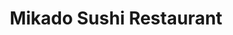 ---
layout: place
title: "Mikado Sushi Restaurant"
permalink: /michigan/grand-rapids/mikado-sushi-restaurant.html
stateAbbr: MI
stateName: Michigan
cityName: Grand Rapids
seo:
  name: "Mikado Sushi Restaurant"
  type: Restaurant
  links: null
description: "Mikado Sushi Restaurant serves delicious sushi in Grand Rapids, Michigan. Try fresh Japanese dishes for a great dining experience. "
place_id: ChIJmQvu-gxNGIgRTqHViQKdX5Y
photos:
  - name: >-
      places/ChIJmQvu-gxNGIgRTqHViQKdX5Y/photos/AeeoHcKqWAxRwaxLkDkcg32CVkwsa0nTTEoZG9GjqcJ7WLiJmDSRIiH7rr56BfkyE99CyJT3V5HCHdOerAgf0jN4jJjjxzEkhO0hok6pXGqTyax9OP3Hii0f5RE44vBHBQdfXfW2Ym4RRJigv69X3ApSWQtNArcpH6CdPVmWVt5XlGNmWD3UNG7IpemOQOx8dXnyPtoXy0RMRTNDUbk_k7MXxFlC8GAPK5N8__wRC5s9x2n88kvbsgs5gHs6wVotqY-FD2_O8adcGSs8ztubLFiY8tbikSjHFvEp_xHZ9SUmmWFolscEVYxM8XdZ7vkTaH8BBi3DkO4NZmHZZN9O6u6TzZIuSjjAxUc_n-0srV6mZIw82FfaK0uwJdS8WuQNNF8g6PXrJ3siB41aoSDYapxadOnewG6mURD3I9hYv-peVQ8uGEA
    widthPx: 4032
    heightPx: 3024
    authorAttributions:
      - displayName: In Kim
        uri: https://maps.google.com/maps/contrib/108648658358764459981
        photoUri: >-
          https://lh3.googleusercontent.com/a-/ALV-UjWxXSOXWkfYw0xj7ewgfLmY6DAdDc-F-1y1wRATUQdjwXsEp4k=s100-p-k-no-mo
    flagContentUri: >-
      https://www.google.com/local/imagery/report/?cb_client=maps_api_places.places_api&image_key=!1e10!2sCIHM0ogKEICAgICksvjZ1wE&hl=en-US
    googleMapsUri: >-
      https://www.google.com/maps/place//data=!3m4!1e2!3m2!1sCIHM0ogKEICAgICksvjZ1wE!2e10!4m2!3m1!1s0x88184d0cfaee0b99:0x965f9d0289d5a14e
  - name: >-
      places/ChIJmQvu-gxNGIgRTqHViQKdX5Y/photos/AeeoHcLQMB4S2cOI04yG-z7-P6fFDHrWkE-im0J1G6wcqIsbPYeX_5lc-fqim1zaAWBzg0ySK6uj3KqgqbMKU1eYVRmp4EeaiwMFQMxC4fT1S1rkMZYT4kliTt9WXAzHuNuHxwz66n3yIuHC9JRxdRAMgZGsM4bOUH3S6PzlSOj9_Y2VjOmDuCuDimi3pL4ogOcXqPvczw_hTJATV8QQexG42mrg0uTOKngrZG8ZlASzaVrp1r4EBzg1dyyYOBCiDhuaK5wRaS9NOzgg3yomsjd_EaTXv6nGp5UPXWPjlQT1olkgT79DlaZG0YsHHQrSXNU-DCGpMrXfpijApHzN5-9QfdBfqsXM7M4prWSyd33vE5KLCz32TSidGPU-dVZvGPaBuLITfVLAfa1QRicO5D-0Tl78XhOor8J4KYyPUUs8m72G_g
    widthPx: 4032
    heightPx: 2779
    authorAttributions:
      - displayName: TheOct aveAbove
        uri: https://maps.google.com/maps/contrib/115106926971764171767
        photoUri: >-
          https://lh3.googleusercontent.com/a-/ALV-UjXj48C3nNkC9m90H-cUb_jquE0PVpwuGZeb28QV-nPL5xm_kZ8=s100-p-k-no-mo
    flagContentUri: >-
      https://www.google.com/local/imagery/report/?cb_client=maps_api_places.places_api&image_key=!1e10!2sCIHM0ogKEICAgICaz4KHIQ&hl=en-US
    googleMapsUri: >-
      https://www.google.com/maps/place//data=!3m4!1e2!3m2!1sCIHM0ogKEICAgICaz4KHIQ!2e10!4m2!3m1!1s0x88184d0cfaee0b99:0x965f9d0289d5a14e
  - name: >-
      places/ChIJmQvu-gxNGIgRTqHViQKdX5Y/photos/AeeoHcJH7mhqfngeEgwf604KWZOHwL312WKxWKTxzbbYO6gf0bmPtqb4qtX4EXlDz-tEvUz9H48eMNhFS-xB-_uwKHrEOrhRfFdWGp0JzF7yg6tq4Ofc6MozAzIEVPA2lfpprGHSrPeMmhZQgzd-0cQk2cmQgPmbOTNMIw0PK2EWNRGiRRJgvzG3OGDcrhc5xL48fRMtYIXacK8bgdAtt29CvNhwzsCbu08phSVMSEWPESpXjw8epB-JXp6AyT9dG82JNR-PJipq6X9xWg64z_YUNcuCV3LXBli1mcPAixRmuCT0Z3kHiiDKLpGpuTfcPdWTd_uJ7NJHYHV9kgYSqXoyRN64pW3rzOOlKuy1qsp7crdLwUi8YqjTvY38NpStPS5f7TwzzfZWCSLIMmaQ1P48uMbr0GR891oQJfpiqw7gY0in7h4tjSpTgcDFzK3sFBAB
    widthPx: 1210
    heightPx: 538
    authorAttributions:
      - displayName: SeungMin Park
        uri: https://maps.google.com/maps/contrib/109170962929249148061
        photoUri: >-
          https://lh3.googleusercontent.com/a-/ALV-UjXPZpr_yQS2leO0-RUOp7RpPNC9aSqOKBasbFYy0Qb9O5JfrHXB=s100-p-k-no-mo
    flagContentUri: >-
      https://www.google.com/local/imagery/report/?cb_client=maps_api_places.places_api&image_key=!1e10!2sCIABIhAGbyfQfxwe9mfYszgADNno&hl=en-US
    googleMapsUri: >-
      https://www.google.com/maps/place//data=!3m4!1e2!3m2!1sCIABIhAGbyfQfxwe9mfYszgADNno!2e10!4m2!3m1!1s0x88184d0cfaee0b99:0x965f9d0289d5a14e
  - name: >-
      places/ChIJmQvu-gxNGIgRTqHViQKdX5Y/photos/AeeoHcIntZ6uMBF3IfWoOrW-T9o-HkZvDCBx7xURmLtwsLycmNmKjrnO4MEuIHV0qYdHJibL-4qteT5VCIV0a4LAcWijyL6Rc0oPAWkFwV4jA_89mFfgXrt961OIzR11bHLghajtMk1tyKxZleHMTgvcefwFOHXe17OO_yYdt7oSFOn5FGPmtS4w2aoy4fii21gMwvOe_iX6gIrCqfV476lAkUq7Za5rImP7QwYe0bHA0QnvQEDPP04WfqkUAUSezKWgtEhWemIn6Ze8BFMpNQDDJPaDK14o9-uiD_84O5feJxXWlkaQ7pQl0d8j9_-_ihI8-jtJ4lgG-wcwp2OHfmkycRYPm5MY8RUI2RWSrFxmE_VE8W6_lOnDt9EqupY4MTZnvZhx5VihEsSUoQoTj5qAdZta3E0NDaVvJewiX7qYbTqqvRA9
    widthPx: 3024
    heightPx: 4032
    authorAttributions:
      - displayName: David Castillo Guerrero
        uri: https://maps.google.com/maps/contrib/107007798928988981678
        photoUri: >-
          https://lh3.googleusercontent.com/a-/ALV-UjUlXKr9ap2Y6xnJlPO7CNrieklxlOhvkuiL9_B7nq-iQWw1UaYw=s100-p-k-no-mo
    flagContentUri: >-
      https://www.google.com/local/imagery/report/?cb_client=maps_api_places.places_api&image_key=!1e10!2sCIHM0ogKEICAgMCgobTT6AE&hl=en-US
    googleMapsUri: >-
      https://www.google.com/maps/place//data=!3m4!1e2!3m2!1sCIHM0ogKEICAgMCgobTT6AE!2e10!4m2!3m1!1s0x88184d0cfaee0b99:0x965f9d0289d5a14e
  - name: >-
      places/ChIJmQvu-gxNGIgRTqHViQKdX5Y/photos/AeeoHcKitOwdXyn5sZBBeVONKVFY8XN3UhUpRO61GhkHEhX1mEqfcCImWvpA34RELmO40feUWRkEN5-6qZxr_Yb_P-YbVMZO4knpEcSq4LQjv8TbNiIjtMa7ZsEeRFRcd1yCO6k0Z_5hvJnYBo1kkAhQUB2KzkxzqhVI3DBQSJ3dOy6uIHBzvwj_vmI-AOJ286cRdUgWSeZxQnzWQQpcy6iAUTM1r3wNNJCu3QtYm4Rv3K3XDoMolFF2LyRk_vNIFniOa7TrFS9JcI4LVAN0AqB44ZHUaR9P6cnV-SzozwmouPFuLau46id_J_FWl3WjeZ8rAk6PTGAem_rhk_y_R-Hv5VxtRR-yMkSPjg2CDwNV6snc_DXSt2dU6d-SnbZLlMPo-ZkmMexgLChoTXie_5EeMSvb-QnPz5PRVkxwG80nzV5zuKVh
    widthPx: 3023
    heightPx: 2266
    authorAttributions:
      - displayName: Emily Lynn
        uri: https://maps.google.com/maps/contrib/115227456021616753394
        photoUri: >-
          https://lh3.googleusercontent.com/a-/ALV-UjWzUfZASwnaGTumFN_ywoavOavUpOn8T5Pu7E1t0GcBsg6_qV3a=s100-p-k-no-mo
    flagContentUri: >-
      https://www.google.com/local/imagery/report/?cb_client=maps_api_places.places_api&image_key=!1e10!2sCIHM0ogKEICAgICWgdTxgwE&hl=en-US
    googleMapsUri: >-
      https://www.google.com/maps/place//data=!3m4!1e2!3m2!1sCIHM0ogKEICAgICWgdTxgwE!2e10!4m2!3m1!1s0x88184d0cfaee0b99:0x965f9d0289d5a14e
  - name: >-
      places/ChIJmQvu-gxNGIgRTqHViQKdX5Y/photos/AeeoHcKCvK5VyneIfGlvQDD2SX6Q4GE2Ce4V5-xQiAUOMFvQ6t-aaQgiAcE5ln8g_xU1gYFPBowPM3DfB6CGYqcjgdgPJ6-EpIjhCVM6xo5np95yRb8E2H69MrF_ZVPXOBYNicank1I_QAy1dzNjpZttPhSyHLYxW9E645DHui21lmXi6PiFBkX27PygXnVTNCW9trRWYcQ1M8YCzGIp8tLk4HXZtIs_OXFXPAM3CoJfzWs92jf2fb7bsYkMC32U4mVS3M7xZpzjzDKtX6I1yEO22pgnS4jmfanP6_R9-oMuWmYXNDtEvvRqQ5fLWcMm3M_WHAdd6QdT9sc1nCGaNnS9MLHtjHX9sKVKQvmILgkEXeYjXPq2V1drqjpfDkYgb5pAqWomhGR2r7ds76HydDMye99kFSlT_NhvrEJe1gBP8hm3An7e
    widthPx: 3024
    heightPx: 4032
    authorAttributions:
      - displayName: Jooyoun Kang
        uri: https://maps.google.com/maps/contrib/116932508026155989419
        photoUri: >-
          https://lh3.googleusercontent.com/a/ACg8ocLXwaZNLHPdBOagwAZnGDz2s8AgbEr76jGfTueLTOxSpCQi0Q=s100-p-k-no-mo
    flagContentUri: >-
      https://www.google.com/local/imagery/report/?cb_client=maps_api_places.places_api&image_key=!1e10!2sCIHM0ogKEICAgICf5uuchQE&hl=en-US
    googleMapsUri: >-
      https://www.google.com/maps/place//data=!3m4!1e2!3m2!1sCIHM0ogKEICAgICf5uuchQE!2e10!4m2!3m1!1s0x88184d0cfaee0b99:0x965f9d0289d5a14e
  - name: >-
      places/ChIJmQvu-gxNGIgRTqHViQKdX5Y/photos/AeeoHcLtEln0ZaYRV8dQP84XHv4ZHrQXe5o6-LK4dbavseuh0urIi5uiWuUDFFfQgBrouSALbd1ZZilaw9zUgutVe1isPOk-Wb_3wQCzfwdxcHtTiXRwf_yIIUXcuxE6w0rYKwYjrn1O9c5kamVz3JzfTQQBmsQRwjmqXmNG9SMFTSGfXCWH03FpgVGmr7DfwYyoc0nIOel2t2rv32kk822s2HcTIKCbdz_B0wyBGONd7FwiqL8JTAMPwTLwe56HqByZZAkzhwhGIDZcyJ5Z1okAKTEEjhp7DIV5R9oumPGz9c1y3nmFvq53AyVd5XB8X-mrcKRYtoz07zMg0ifizXVlz9XvJKG9jiUjKsHUAsiuHhBuhq7Rrk8tJhcucOiQ-7qS3reaIhpGMWhuhq6AeTQCLogaRA1egB1dtsc7t_FhiJu92w
    widthPx: 4032
    heightPx: 3024
    authorAttributions:
      - displayName: Janice Kim
        uri: https://maps.google.com/maps/contrib/106054101339778247450
        photoUri: >-
          https://lh3.googleusercontent.com/a-/ALV-UjW_f80V6XTLL_Eo3DUSYQlcZXqiXeSCXYK7Vq8hf2nf_ew08mDB=s100-p-k-no-mo
    flagContentUri: >-
      https://www.google.com/local/imagery/report/?cb_client=maps_api_places.places_api&image_key=!1e10!2sCIHM0ogKEICAgID_ocjhNA&hl=en-US
    googleMapsUri: >-
      https://www.google.com/maps/place//data=!3m4!1e2!3m2!1sCIHM0ogKEICAgID_ocjhNA!2e10!4m2!3m1!1s0x88184d0cfaee0b99:0x965f9d0289d5a14e
  - name: >-
      places/ChIJmQvu-gxNGIgRTqHViQKdX5Y/photos/AeeoHcI8apWfhddb-9yI0ZLy_hMsxTpqldSGGgDiQa4FZANWb9qG8I_yaIZSjqfdWXLgB7MXZDXbaPZlpNRU5WTAHq1GDsWV55oEkIjp-MMmVPDAHIn0RGmPDj-630GIAq0Q6HF2mcfGu3M8PFuKXNEQveFWC6uRxMRDK4J5aWcX1P_gv3CkdqtXYukjPw3iueytovUephPMGo0EPIAnKDiif8sokBNJtHpSoWhmm0KqVkYKW3N1TgZgHUGmDT0hpo7ZU_Pj5791LPTl30q19pEYF6V25KBOSCB3EYzD4Gyds4U5kukWnnH0LdPztLik-iNkCmpQLJQml8rxEC9Xlbl3brjqdSerFPWLle0cGxqcTNS2FEJOJp4TJ7ESjMPzYIMmVk9DioxOFQ0eMbrbQUDxQehwEU2YU_3ovcTYc99xxsjXzQ
    widthPx: 4000
    heightPx: 3000
    authorAttributions:
      - displayName: Taeyong Kim
        uri: https://maps.google.com/maps/contrib/105727917096610785725
        photoUri: >-
          https://lh3.googleusercontent.com/a-/ALV-UjXG4sCSTqMkbn98Gfm1xScD-uUT4moWdn30R8rfMiml2bfVeMfElQ=s100-p-k-no-mo
    flagContentUri: >-
      https://www.google.com/local/imagery/report/?cb_client=maps_api_places.places_api&image_key=!1e10!2sCIHM0ogKEICAgICT4ei6TA&hl=en-US
    googleMapsUri: >-
      https://www.google.com/maps/place//data=!3m4!1e2!3m2!1sCIHM0ogKEICAgICT4ei6TA!2e10!4m2!3m1!1s0x88184d0cfaee0b99:0x965f9d0289d5a14e
  - name: >-
      places/ChIJmQvu-gxNGIgRTqHViQKdX5Y/photos/AeeoHcJb6DEnneaW_YcMu8SB7CSte-8rzinfsR1RitMKnz-nGg7eBgF2F8Qk9sbSKJLZoShwoHn4v5OPYPWF8C3dXbYUMA3GHH3qf3x_1pY6fEq5oziWyvXN7_ypQyXkdOLy-IyU1_ECk0qRg5QK_KUSCrvmkeCvlAmmduhhOSRI4hJOUtLLyttt24TL7oMKOmBQgR1Xaysh5MFpbJf6ia0uu-LTZ-PhZgq4Gm4NLbsO74ObYwcAyHLV0oZ5gdvH3Mtsq-rAW6EoLkKPUy3vkgWFZ1haCiqTQUyQ8xIo1SIw1ihF7bMhLStUSLoSiMtdIakDfNd9oZl6pmhPkSKo36sIdPLMQjdtY3ZAsX5M-QprvogI9UmkMP8g8z1KtG76OgaeDHW7WSGUUGm67Mh-Ql5MqXu9fiDeTa47gzLzS8X50E45nTGM
    widthPx: 3000
    heightPx: 4000
    authorAttributions:
      - displayName: Christy T
        uri: https://maps.google.com/maps/contrib/107179990509863167691
        photoUri: >-
          https://lh3.googleusercontent.com/a-/ALV-UjXA6K6d2513C7Owp5IZiWwR1Z1mZAY2Rrlr2O0G97-83oeLTefHgA=s100-p-k-no-mo
    flagContentUri: >-
      https://www.google.com/local/imagery/report/?cb_client=maps_api_places.places_api&image_key=!1e10!2sCIHM0ogKEICAgMDgudbV_AE&hl=en-US
    googleMapsUri: >-
      https://www.google.com/maps/place//data=!3m4!1e2!3m2!1sCIHM0ogKEICAgMDgudbV_AE!2e10!4m2!3m1!1s0x88184d0cfaee0b99:0x965f9d0289d5a14e
  - name: >-
      places/ChIJmQvu-gxNGIgRTqHViQKdX5Y/photos/AeeoHcJJHPwNaFBjNFW2FJPZI0Sw36PMDo-ISvUNSUQyfNAUEZPnD3w5v2EJGIDtVYekjB60bYBQVykSwlxCd-14zK43uCs9HADjrXhuInyTBdhREJSnwBX6F4GtVe0WRwIKjlcrdAPUjxpy6J2cMT9cHjjdciv0PCM3GvAgVSzQveGlY4X-O_8vAahvTPd-g7v9SDIN2_TQZLC15ln8UCten6c9DF1bw-d9SRhDnfAWQ_ZDGkIf4IuioSs8MmvUcWXapz8IWrbw3VmN23afr1elpbP2NqcKd8qJ3sNc0K3OSYwcQa1C1JkQODEnLeDgoVtdWfbztg4qUtN76N4pTrUk4vLxnBFmbf4Yqe8vw6HM54fDbIa057i42ReX5c7QJ1W8VZZNXJqVLb_Zbm1PVUHHSI2LjrbBLRca5p88L2th5xJzewQY
    widthPx: 4080
    heightPx: 3072
    authorAttributions:
      - displayName: Joshua Gray
        uri: https://maps.google.com/maps/contrib/111873580670849745028
        photoUri: >-
          https://lh3.googleusercontent.com/a-/ALV-UjVrgduCq8-d1PqMknIsMHTIDcmpiYZP17RzJgyelDjhJFaWQHybkA=s100-p-k-no-mo
    flagContentUri: >-
      https://www.google.com/local/imagery/report/?cb_client=maps_api_places.places_api&image_key=!1e10!2sCIHM0ogKEICAgICXxYaf8QE&hl=en-US
    googleMapsUri: >-
      https://www.google.com/maps/place//data=!3m4!1e2!3m2!1sCIHM0ogKEICAgICXxYaf8QE!2e10!4m2!3m1!1s0x88184d0cfaee0b99:0x965f9d0289d5a14e
address: 3971 28th St SE, Grand Rapids, MI 49512, USA
street: 3971 28th St SE
city: Grand Rapids
state: MI
zip: '49512'
country: USA
neighborhood: East Beltline
latitude: '42.913396'
longitude: '-85.569619'
accessibility_options:
  wheelchairAccessibleParking: true
  wheelchairAccessibleEntrance: true
  wheelchairAccessibleRestroom: true
  wheelchairAccessibleSeating: true
business_status: OPERATIONAL
name: Mikado Sushi Restaurant
google_maps_links:
  directionsUri: >-
    https://www.google.com/maps/dir//''/data=!4m7!4m6!1m1!4e2!1m2!1m1!1s0x88184d0cfaee0b99:0x965f9d0289d5a14e!3e0
  placeUri: https://maps.google.com/?cid=10835551862704677198
  writeAReviewUri: >-
    https://www.google.com/maps/place//data=!4m3!3m2!1s0x88184d0cfaee0b99:0x965f9d0289d5a14e!12e1
  reviewsUri: >-
    https://www.google.com/maps/place//data=!4m4!3m3!1s0x88184d0cfaee0b99:0x965f9d0289d5a14e!9m1!1b1
  photosUri: >-
    https://www.google.com/maps/place//data=!4m3!3m2!1s0x88184d0cfaee0b99:0x965f9d0289d5a14e!10e5
primary_type: Sushi Restaurant
opening_hours:
  regular: null
  current: null
secondary_opening_hours:
  regular:
    weekdayDescriptions: null
    type: null
  current:
    weekdayDescriptions: null
    type: null
phone: null
price_level: null
price_range: null
rating: null
rating_count: 0
website: null
reviews: null
parking_options: null
payment_options: null
allow_dogs: null
curbside_pickup: null
delivery: null
dine_in: null
good_for_children: null
good_for_groups: null
good_for_sports: null
live_music: null
menu_for_children: null
outdoor_seating: null
reservable: null
restroom: null
serves_beer: null
serves_breakfast: null
serves_brunch: null
serves_cocktails: null
serves_coffee: null
serves_dinner: null
serves_dessert: null
serves_lunch: null
serves_vegetarian_food: null
serves_wine: null
takeout: null
summary: null

---